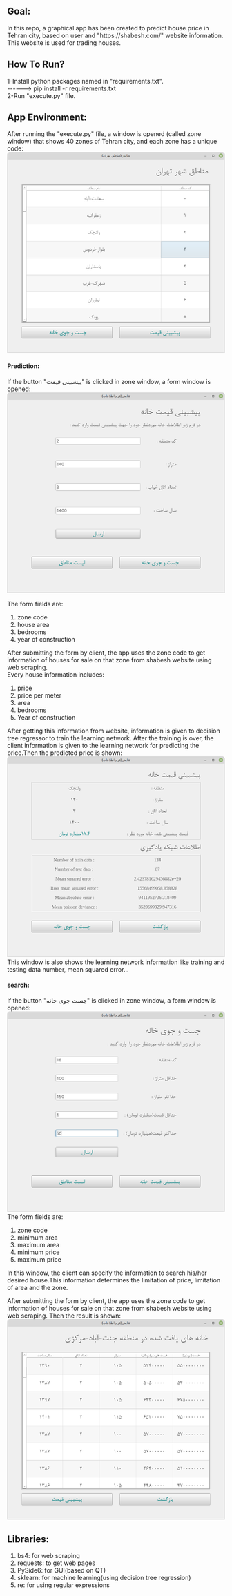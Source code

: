 <h2>Goal:</h2>
In this repo, a graphical app has been created to predict house
price in Tehran city, based on user and "https://shabesh.com/"
website information.
This website is used for trading houses.<br> 

<h2>How To Run?</h2>
1-Install python packages named in "requirements.txt".<br>
------> pip install -r requirements.txt<br>
2-Run "execute.py" file.


<h2>App Environment:</h2>

After running the "execute.py" file, a window is opened 
(called zone window) that shows 40 zones of Tehran city,
and each zone has a unique code:<br>
<img src="./images/zone_list.png">
<h4>Prediction:</h4>
If the button "پیشبینی قیمت" is clicked in zone window,
a form window is opened:<br>
<img src="./images/predict_form.png"><br>

The form fields are:<br>
<ol>
    <li>zone code</li>
    <li>house area</li>
    <li>bedrooms</li>
    <li>year of construction</li>
</ol>
After submitting the form by client, the app uses 
the zone code to get information of houses for sale
on that zone from shabesh website using web scraping.<br>
Every house information includes:
<ol>
    <li>price</li>
    <li>price per meter</li>
    <li>area</li>
    <li>bedrooms</li>
    <li>Year of construction</li>
</ol>
After getting this information from website,
information is given to decision tree regressor
to train the learning network.
After the training is over, the client information
is given to the learning network for predicting the
price.Then the predicted price is shown:<br>
<img src="./images/predict.png"><br>
This window is also shows the learning network
information like training and testing data number,
mean squared error...<br>

<h4>search:</h4>
If the button "جست جوی خانه" is clicked in zone window,
a form window is opened:<br>
<img src="./images/search_form.png"><br>
The form fields are:<br>
<ol>
    <li>zone code</li>
    <li>minimum area</li>
    <li>maximum area</li>
    <li>minimum price</li>
    <li>maximum price</li> 
</ol>
In this window, the client can specify the information
to search his/her desired house.This information determines
the limitation of price, limitation of area and the zone.

After submitting the form by client, the app uses
the zone code to get information of houses for sale
on that zone from shabesh website using web scraping.
Then the result is shown:<br>
<img src="./images/house_list.png"><br>

<h2>Libraries:</h2>
<ol>
    <li>bs4: for web scraping</li>
    <li>requests: to get web pages</li>
    <li>PySide6: for GUI(based on QT)</li>
    <li>sklearn: for machine learning(using decision tree regression)</li>
    <li>re: for using regular expressions</li>
</ol>



